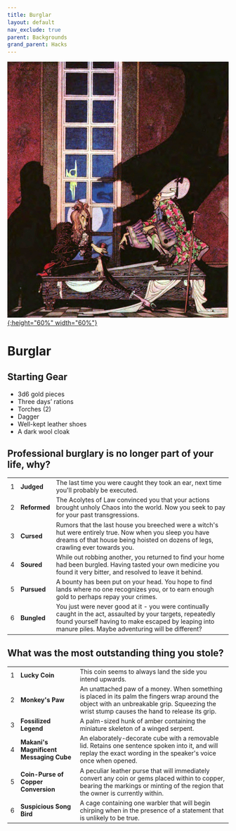 ```yaml
---
title: Burglar
layout: default
nav_exclude: true
parent: Backgrounds
grand_parent: Hacks
---
```


[![Alt text](/img/backgrounds/burglar.jpg "East of the Sun and West of the Moon, illustrated by Kay Nielsen"){:height="60%" width="60%"}](/img/backgrounds/burglar.jpg)

# Burglar

## Starting Gear

- 3d6 gold pieces
- Three days’ rations
- Torches (2)
- Dagger
- Well-kept leather shoes
- A dark wool cloak

## Professional burglary is no longer part of your life, why?

|      |              |                                                              |
| ---- | ------------ | ------------------------------------------------------------ |
| 1    | **Judged**   | The last time you were caught they took an ear, next time you'll probably be executed. |
| 2    | **Reformed** | The Acolytes of Law convinced you that your actions brought unholy Chaos into the world. Now you seek to pay for your past transgressions. |
| 3    | **Cursed**   | Rumors that the last house you breeched were a witch's hut were entirely true. Now when you sleep you have dreams of that house being hoisted on dozens of legs, crawling ever towards you. |
| 4    | **Soured**   | While out robbing another, you returned to find your home had been burgled. Having tasted your own medicine you found it very bitter, and resolved to leave it behind. |
| 5    | **Pursued**  | A bounty has been put on your head. You hope to find lands where no one recognizes you, or to earn enough gold to perhaps repay your crimes. |
| 6    | **Bungled**  | You just were never good at it - you were continually caught in the act, assaulted by your targets, repeatedly found yourself having to make escaped by leaping into manure piles. Maybe adventuring will be different? |



## What was the most outstanding thing you stole?

|      |                                         |                                                              |
| ---- | --------------------------------------- | ------------------------------------------------------------ |
| 1    | **Lucky Coin**                          | This coin seems to always land the side you intend upwards.  |
| 2    | **Monkey's Paw**                        | An unattached paw of a money. When something is placed in its palm the fingers wrap around the object with an unbreakable grip. Squeezing the wrist stump causes the hand to release its grip. |
| 3    | **Fossilized Legend**                   | A palm-sized hunk of amber containing the miniature skeleton of a winged serpent. |
| 4    | **Makani's Magnificent Messaging Cube** | An elaborately-decorate cube with a removable lid. Retains one sentence spoken into it, and will replay the exact wording in the speaker's voice once when opened. |
| 5    | **Coin-Purse of Copper Conversion**     | A peculiar leather purse that will immediately convert any coin or gems placed within to copper, bearing the markings or minting of the region that the owner is currently within. |
| 6    | **Suspicious Song Bird**                | A cage containing one warbler that will begin chirping when in the presence of a statement that is unlikely to be true. |
